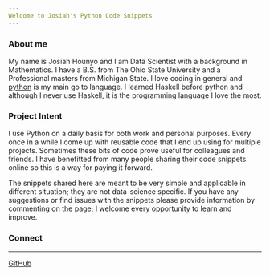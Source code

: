 ```yaml
---
Welcome to Josiah's Python Code Snippets
---
```


### About me

My name is Josiah Hounyo and I am Data Scientist with a background in Mathematics. I have a B.S. from The Ohio State University and a Professional masters from Michigan State. I love coding in general and [python](https://www.python.org/psf/) is my main go to language. I learned Haskell before python and although I never use Haskell, it is the programming language I love the most. 

### Project Intent

I use Python on a daily basis for both work and personal purposes. Every once in a while I come up with reusable code that I end up using for multiple projects. Sometimes these bits of code prove useful for colleagues and friends. I have benefitted from many people sharing their code snippets online so this is a way for paying it forward.

The snippets shared here are meant to be very simple and applicable in different situation; they are not data-science specific. If you have any suggestions or find issues with the snippets please provide information by commenting on the page; I welcome every opportunity to learn and improve.

### Connect
---
[GitHub](https://github.com/jojoduquartier)

[^1]: All these posts represent my own (personal) opinion on the topics I cover.
[^2]: Non-native python packages will be used in the snippets, if I do not provide a link to the packages, there will certainly be easy to find on [PyPI](https://pypi.org/).
